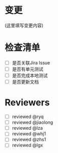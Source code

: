 # 变更

(这里填写变更内容)

# 检查清单

* [ ] 是否关联Jira Issue
* [ ] 是否有单元测试
* [ ] 是否完成本地测试
* [ ] 是否更新文档

# Reviewers

* [ ] reviewed @ryq
* [ ] reviewed @jiaolong
* [ ] reviewed @lza
* [ ] reviewed @whj1
* [ ] reviewed @zhs1
* [ ] reviewed @lgx

